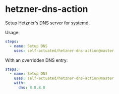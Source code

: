 # hetzner-dns-action

Setup Hetzner's DNS server for systemd.

Usage:

```yaml
steps:
  - name: Setup DNS
    uses: self-actuated/hetzner-dns-action@master
```

With an overridden DNS entry:

```yaml
steps:
  - name: Setup DNS
    uses: self-actuated/hetzner-dns-action@master
    with:
      dns: 8.8.8.8
```
